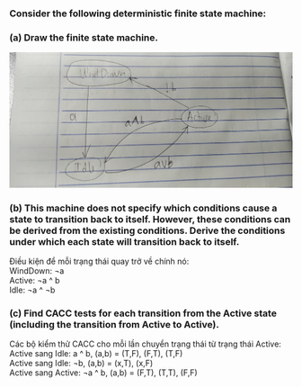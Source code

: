 ### Consider the following deterministic finite state machine:
### (a) Draw the finite state machine.
![image](Images/8.5.5.jpg)
### (b) This machine does not specify which conditions cause a state to transition back to itself. However, these conditions can be derived from the existing conditions. Derive the conditions under which each state will transition back to itself.
Điều kiện để mỗi trạng thái quay trở về chính nó:<br>
WindDown: ¬a <br>
Active: ¬a ^ b <br>
Idle: ¬a ^ ¬b <br>
### (c) Find CACC tests for each transition from the Active state (including the transition from Active to Active).
Các bộ kiểm thử CACC cho mỗi lần chuyển trạng thái từ trạng thái Active: <br>
Active sang Idle: a ^ b, (a,b) = (T,F), (F,T), (T,F)<br>
Active sang Idle: ¬b, (a,b) = (x,T), (x,F)<br>
Active sang Active: ¬a ^ b, (a,b) = (F,T), (T,T), (F,F)